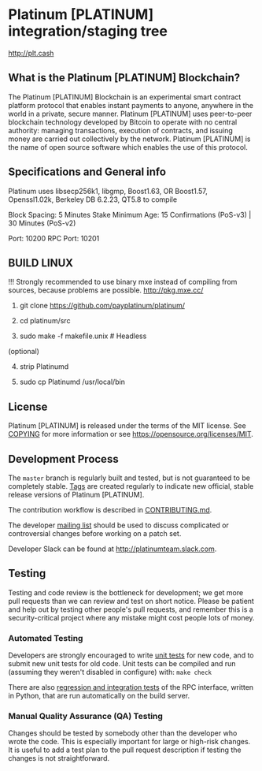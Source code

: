 Platinum [PLATINUM] integration/staging tree
=====================================

http://plt.cash

What is the Platinum [PLATINUM] Blockchain?
---------------------------

The Platinum [PLATINUM] Blockchain is an experimental smart contract platform protocol that enables 
instant payments to anyone, anywhere in the world in a private, secure manner. 
Platinum [PLATINUM] uses peer-to-peer blockchain technology developed by Bitcoin to operate
with no central authority: managing transactions, execution of contracts, and 
issuing money are carried out collectively by the network. Platinum [PLATINUM] is the name of 
open source software which enables the use of this protocol.

Specifications and General info
------------------
Platinum uses libsecp256k1,
			  libgmp,
			  Boost1.63,
			  OR Boost1.57,  
			  Openssl1.02k,
			  Berkeley DB 6.2.23,
			  QT5.8 to compile


Block Spacing: 5 Minutes
Stake Minimum Age: 15 Confirmations (PoS-v3) | 30 Minutes (PoS-v2)

Port: 10200
RPC Port: 10201


BUILD LINUX
-----------
!!! Strongly recommended to use binary mxe instead of compiling from sources, because problems are possible. http://pkg.mxe.cc/ 

1) git clone https://github.com/payplatinum/platinum/

2) cd platinum/src

3) sudo make -f makefile.unix            # Headless

(optional)

4) strip Platinumd

5) sudo cp Platinumd /usr/local/bin

License
-------

Platinum [PLATINUM] is released under the terms of the MIT license. See [COPYING](COPYING) for more
information or see https://opensource.org/licenses/MIT.

Development Process
-------------------

The `master` branch is regularly built and tested, but is not guaranteed to be
completely stable. [Tags](https://github.com/payplatinum/platinum//tags) are created
regularly to indicate new official, stable release versions of Platinum [PLATINUM].

The contribution workflow is described in [CONTRIBUTING.md](CONTRIBUTING.md).

The developer [mailing list](https://lists.linuxfoundation.org/mailman/listinfo/bitcoin-dev)
should be used to discuss complicated or controversial changes before working
on a patch set.

Developer Slack can be found at http://platinumteam.slack.com.

Testing
-------

Testing and code review is the bottleneck for development; we get more pull
requests than we can review and test on short notice. Please be patient and help out by testing
other people's pull requests, and remember this is a security-critical project where any mistake might cost people
lots of money.

### Automated Testing

Developers are strongly encouraged to write [unit tests](/doc/unit-tests.md) for new code, and to
submit new unit tests for old code. Unit tests can be compiled and run
(assuming they weren't disabled in configure) with: `make check`

There are also [regression and integration tests](/qa) of the RPC interface, written
in Python, that are run automatically on the build server.

### Manual Quality Assurance (QA) Testing

Changes should be tested by somebody other than the developer who wrote the
code. This is especially important for large or high-risk changes. It is useful
to add a test plan to the pull request description if testing the changes is
not straightforward.
